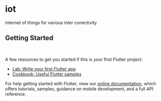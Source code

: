 # iot

internet of things for various inter conectivity

## Getting Started

<img scr="https://github.com/ajay963/iot/blob/main/screenshots/Desktop/Desktop%20-%20ColorLibDK.jpg">
<img scr="https://github.com/ajay963/iot/blob/main/screenshots/Desktop/Desktop%20-%20ColorLibLT.jpg">

A few resources to get you started if this is your first Flutter project:

- [Lab: Write your first Flutter app](https://flutter.dev/docs/get-started/codelab)
- [Cookbook: Useful Flutter samples](https://flutter.dev/docs/cookbook)

For help getting started with Flutter, view our
[online documentation](https://flutter.dev/docs), which offers tutorials,
samples, guidance on mobile development, and a full API reference.
